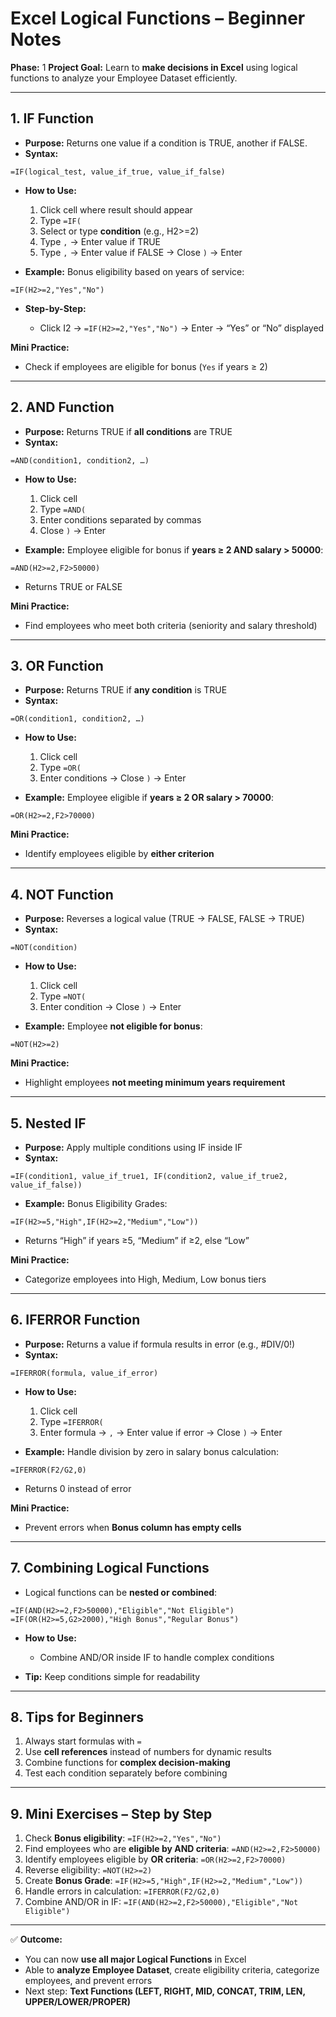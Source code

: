 # **Excel Logical Functions – Beginner Notes**

**Phase:** 1
**Project Goal:** Learn to **make decisions in Excel** using logical functions to analyze your Employee Dataset efficiently.

---

## **1. IF Function**

* **Purpose:** Returns one value if a condition is TRUE, another if FALSE.
* **Syntax:**

```
=IF(logical_test, value_if_true, value_if_false)
```

* **How to Use:**

  1. Click cell where result should appear
  2. Type `=IF(`
  3. Select or type **condition** (e.g., H2>=2)
  4. Type `,` → Enter value if TRUE
  5. Type `,` → Enter value if FALSE → Close `)` → Enter
* **Example:** Bonus eligibility based on years of service:

```
=IF(H2>=2,"Yes","No")
```

* **Step-by-Step:**

  * Click I2 → `=IF(H2>=2,"Yes","No")` → Enter → “Yes” or “No” displayed

**Mini Practice:**

* Check if employees are eligible for bonus (`Yes` if years ≥ 2)

---

## **2. AND Function**

* **Purpose:** Returns TRUE if **all conditions** are TRUE
* **Syntax:**

```
=AND(condition1, condition2, …)
```

* **How to Use:**

  1. Click cell
  2. Type `=AND(`
  3. Enter conditions separated by commas
  4. Close `)` → Enter
* **Example:** Employee eligible for bonus if **years ≥ 2 AND salary > 50000**:

```
=AND(H2>=2,F2>50000)
```

* Returns TRUE or FALSE

**Mini Practice:**

* Find employees who meet both criteria (seniority and salary threshold)

---

## **3. OR Function**

* **Purpose:** Returns TRUE if **any condition** is TRUE
* **Syntax:**

```
=OR(condition1, condition2, …)
```

* **How to Use:**

  1. Click cell
  2. Type `=OR(`
  3. Enter conditions → Close `)` → Enter
* **Example:** Employee eligible if **years ≥ 2 OR salary > 70000**:

```
=OR(H2>=2,F2>70000)
```

**Mini Practice:**

* Identify employees eligible by **either criterion**

---

## **4. NOT Function**

* **Purpose:** Reverses a logical value (TRUE → FALSE, FALSE → TRUE)
* **Syntax:**

```
=NOT(condition)
```

* **How to Use:**

  1. Click cell
  2. Type `=NOT(`
  3. Enter condition → Close `)` → Enter
* **Example:** Employee **not eligible for bonus**:

```
=NOT(H2>=2)
```

**Mini Practice:**

* Highlight employees **not meeting minimum years requirement**

---

## **5. Nested IF**

* **Purpose:** Apply multiple conditions using IF inside IF
* **Syntax:**

```
=IF(condition1, value_if_true1, IF(condition2, value_if_true2, value_if_false))
```

* **Example:** Bonus Eligibility Grades:

```
=IF(H2>=5,"High",IF(H2>=2,"Medium","Low"))
```

* Returns “High” if years ≥5, “Medium” if ≥2, else “Low”

**Mini Practice:**

* Categorize employees into High, Medium, Low bonus tiers

---

## **6. IFERROR Function**

* **Purpose:** Returns a value if formula results in error (e.g., #DIV/0!)
* **Syntax:**

```
=IFERROR(formula, value_if_error)
```

* **How to Use:**

  1. Click cell
  2. Type `=IFERROR(`
  3. Enter formula → `,` → Enter value if error → Close `)` → Enter
* **Example:** Handle division by zero in salary bonus calculation:

```
=IFERROR(F2/G2,0)
```

* Returns 0 instead of error

**Mini Practice:**

* Prevent errors when **Bonus column has empty cells**

---

## **7. Combining Logical Functions**

* Logical functions can be **nested or combined**:

```
=IF(AND(H2>=2,F2>50000),"Eligible","Not Eligible")
=IF(OR(H2>=5,G2>2000),"High Bonus","Regular Bonus")
```

* **How to Use:**

  * Combine AND/OR inside IF to handle complex conditions
* **Tip:** Keep conditions simple for readability

---

## **8. Tips for Beginners**

1. Always start formulas with `=`
2. Use **cell references** instead of numbers for dynamic results
3. Combine functions for **complex decision-making**
4. Test each condition separately before combining

---

## **9. Mini Exercises – Step by Step**

1. Check **Bonus eligibility**: `=IF(H2>=2,"Yes","No")`
2. Find employees who are **eligible by AND criteria**: `=AND(H2>=2,F2>50000)`
3. Identify employees eligible by **OR criteria**: `=OR(H2>=2,F2>70000)`
4. Reverse eligibility: `=NOT(H2>=2)`
5. Create **Bonus Grade**: `=IF(H2>=5,"High",IF(H2>=2,"Medium","Low"))`
6. Handle errors in calculation: `=IFERROR(F2/G2,0)`
7. Combine AND/OR in IF: `=IF(AND(H2>=2,F2>50000),"Eligible","Not Eligible")`

---

✅ **Outcome:**

* You can now **use all major Logical Functions** in Excel
* Able to **analyze Employee Dataset**, create eligibility criteria, categorize employees, and prevent errors
* Next step: **Text Functions (LEFT, RIGHT, MID, CONCAT, TRIM, LEN, UPPER/LOWER/PROPER)**
